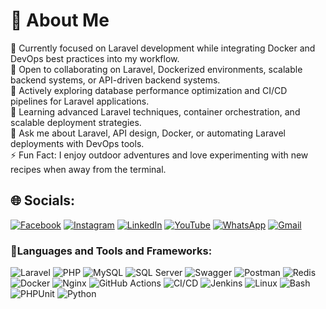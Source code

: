 # 💫 About Me  
🔭 Currently focused on Laravel development while integrating Docker and DevOps best practices into my workflow.  
👯 Open to collaborating on Laravel, Dockerized environments, scalable backend systems, or API-driven backend systems.  
🤝 Actively exploring database performance optimization and CI/CD pipelines for Laravel applications.  
🌱 Learning advanced Laravel techniques, container orchestration, and scalable deployment strategies.  
💬 Ask me about Laravel, API design, Docker, or automating Laravel deployments with DevOps tools.  
⚡ Fun Fact: I enjoy outdoor adventures and love experimenting with new recipes when away from the terminal.


## 🌐 Socials:
[![Facebook](https://img.shields.io/badge/Facebook-1877F2?style=for-the-badge&logo=facebook&logoColor=white)](https://facebook.com/mohamed.meghni.7) 
[![Instagram](https://img.shields.io/badge/Instagram-E4405F?style=for-the-badge&logo=instagram&logoColor=white
)](https://instagram.com/gts_meghni) 
[![LinkedIn](https://img.shields.io/badge/LinkedIn-0077B5?style=for-the-badge&logo=linkedin&logoColor=white
)](https://linkedin.com/in/mohamed-el-amine-meghni-1684a41a3) 
[![YouTube](https://img.shields.io/badge/YouTube-FF0000?style=for-the-badge&logo=youtube&logoColor=white)](https://youtube.com/@UCWjsxeQlGZmBMsQ9g6XKV-Q) 
[![WhatsApp](https://img.shields.io/badge/WhatsApp-25D366?style=for-the-badge&logo=whatsapp&logoColor=white)](https://wa.me/213549136722) 
[![Gmail](https://img.shields.io/badge/Gmail-D14836?style=for-the-badge&logo=gmail&logoColor=white)](mailto:meghni.mohamed.el.amine@gmail.com)


### 🧰Languages and Tools and Frameworks:
![Laravel](https://img.shields.io/badge/Laravel-%23FF2D20.svg?style=flat&logo=laravel&logoColor=white)
![PHP](https://img.shields.io/badge/PHP-%23777BB4.svg?style=flat&logo=php&logoColor=white)
![MySQL](https://img.shields.io/badge/MySQL-%2300f.svg?style=flat&logo=mysql&logoColor=white)
![SQL Server](https://img.shields.io/badge/SQL_Server-%23CC2927.svg?style=flat&logo=microsoftsqlserver&logoColor=white)
![Swagger](https://img.shields.io/badge/Swagger-%2300BC7B.svg?style=flat&logo=swagger&logoColor=white)
![Postman](https://img.shields.io/badge/Postman-%23FF6C37.svg?style=flat&logo=postman&logoColor=white)
![Redis](https://img.shields.io/badge/Redis-%23DC382D.svg?style=flat&logo=redis&logoColor=white)
![Docker](https://img.shields.io/badge/Docker-%230db7ed.svg?style=flat&logo=docker&logoColor=white)
![Nginx](https://img.shields.io/badge/Nginx-%23009639.svg?style=flat&logo=nginx&logoColor=white)
![GitHub Actions](https://img.shields.io/badge/GitHub_Actions-%232671E5.svg?style=flat&logo=githubactions&logoColor=white)
![CI/CD](https://img.shields.io/badge/CI%2FCD-Pipeline-informational?style=flat&logo=git&logoColor=white)
![Jenkins](https://img.shields.io/badge/Jenkins-%23D24939.svg?style=flat&logo=jenkins&logoColor=white)
![Linux](https://img.shields.io/badge/Linux-%23FCC624.svg?style=flat&logo=linux&logoColor=black)
![Bash](https://img.shields.io/badge/Bash-%234EAA25.svg?style=flat&logo=gnubash&logoColor=white)
![PHPUnit](https://img.shields.io/badge/PHPUnit-%237F3F00.svg?style=flat&logo=phpunit&logoColor=white)
![Python](https://img.shields.io/badge/Python-%2314354C.svg?style=flat&logo=python&logoColor=white)
